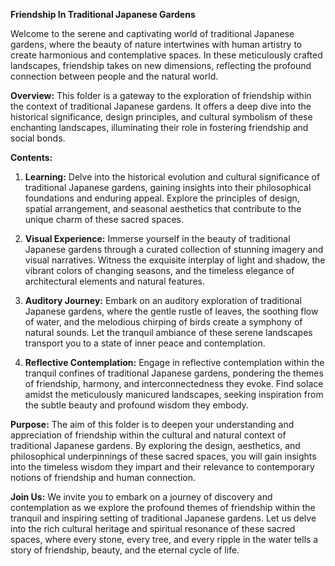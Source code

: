 **Friendship In Traditional Japanese Gardens**

Welcome to the serene and captivating world of traditional Japanese gardens, where the beauty of nature intertwines with human artistry to create harmonious and contemplative spaces. In these meticulously crafted landscapes, friendship takes on new dimensions, reflecting the profound connection between people and the natural world.

**Overview:**
This folder is a gateway to the exploration of friendship within the context of traditional Japanese gardens. It offers a deep dive into the historical significance, design principles, and cultural symbolism of these enchanting landscapes, illuminating their role in fostering friendship and social bonds.

**Contents:**

1. **Learning:** Delve into the historical evolution and cultural significance of traditional Japanese gardens, gaining insights into their philosophical foundations and enduring appeal. Explore the principles of design, spatial arrangement, and seasonal aesthetics that contribute to the unique charm of these sacred spaces.

2. **Visual Experience:** Immerse yourself in the beauty of traditional Japanese gardens through a curated collection of stunning imagery and visual narratives. Witness the exquisite interplay of light and shadow, the vibrant colors of changing seasons, and the timeless elegance of architectural elements and natural features.

3. **Auditory Journey:** Embark on an auditory exploration of traditional Japanese gardens, where the gentle rustle of leaves, the soothing flow of water, and the melodious chirping of birds create a symphony of natural sounds. Let the tranquil ambiance of these serene landscapes transport you to a state of inner peace and contemplation.

4. **Reflective Contemplation:** Engage in reflective contemplation within the tranquil confines of traditional Japanese gardens, pondering the themes of friendship, harmony, and interconnectedness they evoke. Find solace amidst the meticulously manicured landscapes, seeking inspiration from the subtle beauty and profound wisdom they embody.

**Purpose:**
The aim of this folder is to deepen your understanding and appreciation of friendship within the cultural and natural context of traditional Japanese gardens. By exploring the design, aesthetics, and philosophical underpinnings of these sacred spaces, you will gain insights into the timeless wisdom they impart and their relevance to contemporary notions of friendship and human connection.

**Join Us:**
We invite you to embark on a journey of discovery and contemplation as we explore the profound themes of friendship within the tranquil and inspiring setting of traditional Japanese gardens. Let us delve into the rich cultural heritage and spiritual resonance of these sacred spaces, where every stone, every tree, and every ripple in the water tells a story of friendship, beauty, and the eternal cycle of life.
